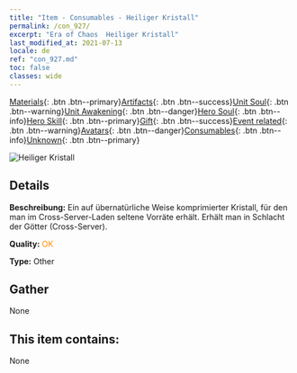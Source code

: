 ```yaml
---
title: "Item - Consumables - Heiliger Kristall"
permalink: /con_927/
excerpt: "Era of Chaos  Heiliger Kristall"
last_modified_at: 2021-07-13
locale: de
ref: "con_927.md"
toc: false
classes: wide
---
```

 [Materials](/ItemsDE/){: .btn .btn--primary}[Artifacts](/ItemsDE/Artifacts/){: .btn .btn--success}[Unit Soul](/ItemsDE/UnitSoul/){: .btn .btn--warning}[Unit Awakening](/ItemsDE/UnitAwakening/){: .btn .btn--danger}[Hero Soul](/ItemsDE/HeroSoul/){: .btn .btn--info}[Hero Skill](/ItemsDE/HeroSkill/){: .btn .btn--primary}[Gift](/ItemsDE/Gift/){: .btn .btn--success}[Event related](/ItemsDE/Events/){: .btn .btn--warning}[Avatars](/ItemsDE/Avatars/){: .btn .btn--danger}[Consumables](/ItemsDE/Consumables/){: .btn .btn--info}[Unknown](/ItemsDE/Unknown/){: .btn .btn--primary}

 ![Heiliger Kristall](/images/t/i_godStone.png)

## Details
 **Beschreibung:** Ein auf übernatürliche Weise komprimierter Kristall, für den man im Cross-Server-Laden seltene Vorräte erhält. Erhält man in Schlacht der Götter (Cross-Server).

 **Quality:** <span style="color: #FF8C00">OK</span>

 **Type:** Other

## Gather

  None

## This item contains:

  None


